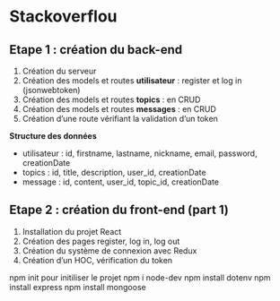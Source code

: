 # Stackoverflou

## Etape 1 : création du back-end

1. Création du serveur 
2. Création des models et routes **utilisateur** : register et log in (jsonwebtoken)
3. Création des models et routes **topics** : en CRUD
4. Création des models et routes **messages** : en CRUD 
5. Création d’une route vérifiant la validation d’un token

**Structure des données**

- utilisateur : id, firstname, lastname, nickname, email, password, creationDate
- topics : id, title, description, user_id, creationDate
- message :  id, content, user_id, topic_id, creationDate

## Etape 2 : création du front-end (part 1)

1. Installation du projet React 
2. Création des pages register, log in, log out  
3. Création du système de connexion avec Redux 
4. Création d’un HOC, vérification du token

npm init pour initiliser le projet 
npm i node-dev
npm install dotenv
npm install express 
npm install mongoose